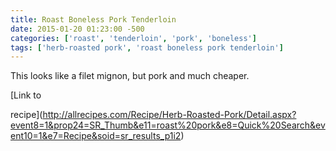 ```yaml
---
title: Roast Boneless Pork Tenderloin
date: 2015-01-20 01:23:00 -500
categories: ['roast', 'tenderloin', 'pork', 'boneless']
tags: ['herb-roasted pork', 'roast boneless pork tenderloin']
---
```


This looks like a filet mignon, but pork and much cheaper.

[Link to
recipe](http://allrecipes.com/Recipe/Herb-Roasted-Pork/Detail.aspx?event8=1&prop24=SR_Thumb&e11=roast%20pork&e8=Quick%20Search&event10=1&e7=Recipe&soid=sr_results_p1i2)
